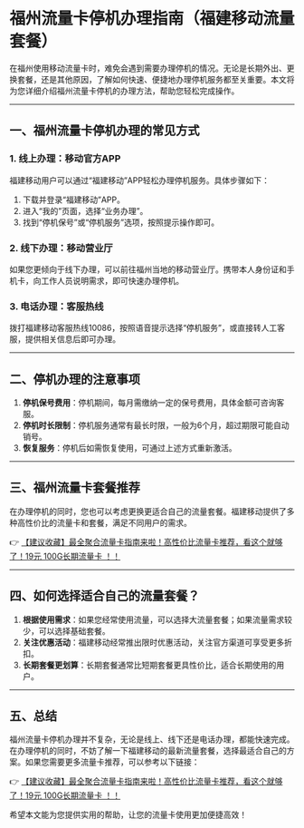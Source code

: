 # 福州流量卡停机办理指南（福建移动流量套餐）

在福州使用移动流量卡时，难免会遇到需要办理停机的情况。无论是长期外出、更换套餐，还是其他原因，了解如何快速、便捷地办理停机服务都至关重要。本文将为您详细介绍福州流量卡停机的办理方法，帮助您轻松完成操作。

---

## 一、福州流量卡停机办理的常见方式

### 1. **线上办理：移动官方APP**
福建移动用户可以通过“福建移动”APP轻松办理停机服务。具体步骤如下：
1. 下载并登录“福建移动”APP。
2. 进入“我的”页面，选择“业务办理”。
3. 找到“停机保号”或“停机服务”选项，按照提示操作即可。

### 2. **线下办理：移动营业厅**
如果您更倾向于线下办理，可以前往福州当地的移动营业厅。携带本人身份证和手机卡，向工作人员说明需求，即可快速办理停机。

### 3. **电话办理：客服热线**
拨打福建移动客服热线10086，按照语音提示选择“停机服务”，或直接转人工客服，提供相关信息后即可办理。

---

## 二、停机办理的注意事项

1. **停机保号费用**：停机期间，每月需缴纳一定的保号费用，具体金额可咨询客服。
2. **停机时长限制**：停机服务通常有最长时限，一般为6个月，超过期限可能自动销号。
3. **恢复服务**：停机后如需恢复使用，可通过上述方式重新激活。

---

## 三、福州流量卡套餐推荐

在办理停机的同时，您也可以考虑更换更适合自己的流量套餐。福建移动提供了多种高性价比的流量卡和套餐，满足不同用户的需求。

👉 [【建议收藏】最全聚合流量卡指南来啦！高性价比流量卡推荐，看这个就够了！19元 100G长期流量卡 ！！](https://bit.ly/Liuliangka)

---

## 四、如何选择适合自己的流量套餐？

1. **根据使用需求**：如果您经常使用流量，可以选择大流量套餐；如果流量需求较少，可以选择基础套餐。
2. **关注优惠活动**：福建移动经常推出限时优惠活动，关注官方渠道可享受更多折扣。
3. **长期套餐更划算**：长期套餐通常比短期套餐更具性价比，适合长期使用的用户。

---

## 五、总结

福州流量卡停机办理并不复杂，无论是线上、线下还是电话办理，都能快速完成。在办理停机的同时，不妨了解一下福建移动的最新流量套餐，选择最适合自己的方案。如果您需要更多流量卡推荐，可以参考以下链接：

👉 [【建议收藏】最全聚合流量卡指南来啦！高性价比流量卡推荐，看这个就够了！19元 100G长期流量卡 ！！](https://bit.ly/Liuliangka)

希望本文能为您提供实用的帮助，让您的流量卡使用更加便捷高效！